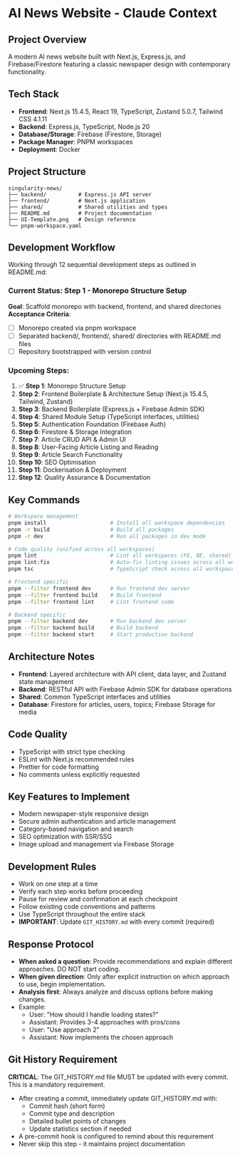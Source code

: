 # AI News Website - Claude Context

## Project Overview
A modern AI news website built with Next.js, Express.js, and Firebase/Firestore featuring a classic newspaper design with contemporary functionality.

## Tech Stack
- **Frontend**: Next.js 15.4.5, React 19, TypeScript, Zustand 5.0.7, Tailwind CSS 4.1.11
- **Backend**: Express.js, TypeScript, Node.js 20
- **Database/Storage**: Firebase (Firestore, Storage)
- **Package Manager**: PNPM workspaces
- **Deployment**: Docker

## Project Structure
```
singularity-news/
├── backend/          # Express.js API server
├── frontend/         # Next.js application  
├── shared/           # Shared utilities and types
├── README.md         # Project documentation
├── UI-Template.png   # Design reference
└── pnpm-workspace.yaml
```

## Development Workflow
Working through 12 sequential development steps as outlined in README.md:

### Current Status: Step 1 - Monorepo Structure Setup
**Goal**: Scaffold monorepo with backend, frontend, and shared directories
**Acceptance Criteria**:
- [ ] Monorepo created via pnpm workspace
- [ ] Separated backend/, frontend/, shared/ directories with README.md files
- [ ] Repository bootstrapped with version control

### Upcoming Steps:
1. ✅ **Step 1**: Monorepo Structure Setup
2. **Step 2**: Frontend Boilerplate & Architecture Setup (Next.js 15.4.5, Tailwind, Zustand)
3. **Step 3**: Backend Boilerplate (Express.js + Firebase Admin SDK)
4. **Step 4**: Shared Module Setup (TypeScript interfaces, utilities)
5. **Step 5**: Authentication Foundation (Firebase Auth)
6. **Step 6**: Firestore & Storage Integration
7. **Step 7**: Article CRUD API & Admin UI
8. **Step 8**: User-Facing Article Listing and Reading
9. **Step 9**: Article Search Functionality
10. **Step 10**: SEO Optimisation
11. **Step 11**: Dockerisation & Deployment
12. **Step 12**: Quality Assurance & Documentation

## Key Commands
```bash
# Workspace management
pnpm install                    # Install all workspace dependencies
pnpm -r build                   # Build all packages
pnpm -r dev                     # Run all packages in dev mode

# Code quality (unified across all workspaces)
pnpm lint                       # Lint all workspaces (FE, BE, shared)
pnpm lint:fix                   # Auto-fix linting issues across all workspaces
pnpm tsc                        # TypeScript check across all workspaces

# Frontend specific
pnpm --filter frontend dev      # Run frontend dev server
pnpm --filter frontend build    # Build frontend
pnpm --filter frontend lint     # Lint frontend code

# Backend specific  
pnpm --filter backend dev       # Run backend dev server
pnpm --filter backend build     # Build backend
pnpm --filter backend start     # Start production backend
```

## Architecture Notes
- **Frontend**: Layered architecture with API client, data layer, and Zustand state management
- **Backend**: RESTful API with Firebase Admin SDK for database operations
- **Shared**: Common TypeScript interfaces and utilities
- **Database**: Firestore for articles, users, topics; Firebase Storage for media

## Code Quality
- TypeScript with strict type checking
- ESLint with Next.js recommended rules
- Prettier for code formatting
- No comments unless explicitly requested

## Key Features to Implement
- Modern newspaper-style responsive design
- Secure admin authentication and article management
- Category-based navigation and search
- SEO optimization with SSR/SSG
- Image upload and management via Firebase Storage

## Development Rules
- Work on one step at a time
- Verify each step works before proceeding
- Pause for review and confirmation at each checkpoint
- Follow existing code conventions and patterns
- Use TypeScript throughout the entire stack
- **IMPORTANT**: Update `GIT_HISTORY.md` with every commit (required)

## Response Protocol
- **When asked a question**: Provide recommendations and explain different approaches. DO NOT start coding.
- **When given direction**: Only after explicit instruction on which approach to use, begin implementation.
- **Analysis first**: Always analyze and discuss options before making changes.
- Example:
  - User: "How should I handle loading states?"
  - Assistant: Provides 3-4 approaches with pros/cons
  - User: "Use approach 2"
  - Assistant: Now implements the chosen approach

## Git History Requirement
**CRITICAL**: The GIT_HISTORY.md file MUST be updated with every commit. This is a mandatory requirement.
- After creating a commit, immediately update GIT_HISTORY.md with:
  - Commit hash (short form)
  - Commit type and description
  - Detailed bullet points of changes
  - Update statistics section if needed
- A pre-commit hook is configured to remind about this requirement
- Never skip this step - it maintains project documentation